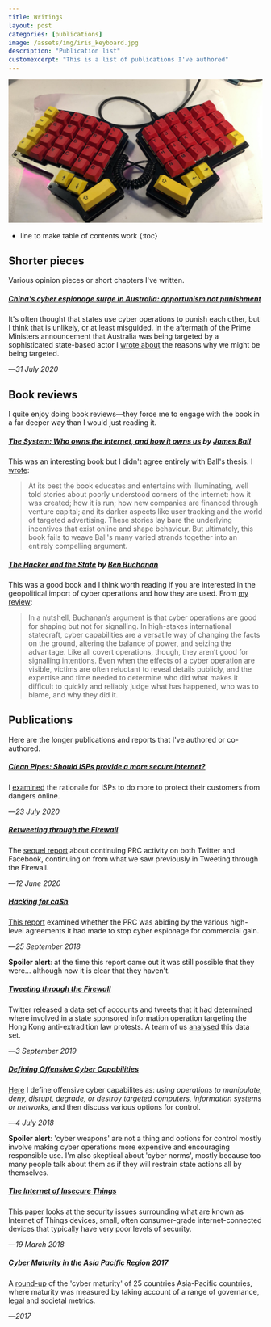 ```yaml
---
title: Writings
layout: post
categories: [publications]
image: /assets/img/iris_keyboard.jpg
description: "Publication list"
customexcerpt: "This is a list of publications I've authored"
---
```


![Iris keyboard](/assets/img/iris_keyboard.jpg)

* line to make table of contents work
{:toc}

## Shorter pieces

Various opinion pieces or short chapters I've written.

##### [China's cyber espionage surge in Australia: opportunism not punishment](https://www.aspistrategist.org.au/chinas-cyber-espionage-surge-in-australia-opportunism-not-punishment/)

It's often thought that states use cyber operations to punish each other, but I think that is unlikely, or at least misguided. In the aftermath of the Prime Ministers announcement that Australia was being targeted by a sophisticated state-based actor I [wrote about](https://www.aspistrategist.org.au/chinas-cyber-espionage-surge-in-australia-opportunism-not-punishment/) the reasons why we might be being targeted.

—*31 July 2020*

## Book reviews

I quite enjoy doing book reviews—they force me to engage with the book in a far deeper way than I would just reading it.

##### [*The System: Who owns the internet, and how it owns us*](https://www.defence.gov.au/adc/Publications/AJDSS/volume2-number1/review3-the-system-james-ball.asp) by [James Ball](https://twitter.com/jamesrbuk)

This was an interesting book but I didn't agree entirely with Ball's thesis. I [wrote](https://www.defence.gov.au/adc/Publications/AJDSS/volume2-number1/review3-the-system-james-ball.asp):

> At its best the book educates and entertains with illuminating, well told stories about poorly understood corners of the internet: how it was created; how it is run; how new companies are financed through venture capital; and its darker aspects like user tracking and the world of targeted advertising. These stories lay bare the underlying incentives that exist online and shape behaviour. But ultimately, this book fails to weave Ball's many varied strands together into an entirely compelling argument.



##### [*The Hacker and the State*](https://insidestory.org.au/war-by-other-means/) by [Ben Buchanan](https://twitter.com/buchananben)

This was a good book and I think worth reading if you are interested in the geopolitical import of cyber operations and how they are used. From [my review](https://insidestory.org.au/war-by-other-means/):

> In a nutshell, Buchanan’s argument is that cyber operations are good for shaping but not for signalling. In high-stakes international statecraft, cyber capabilities are a versatile way of changing the facts on the ground, altering the balance of power, and seizing the advantage. Like all covert operations, though, they aren’t good for signalling intentions. Even when the effects of a cyber operation are visible, victims are often reluctant to reveal details publicly, and the expertise and time needed to determine who did what makes it difficult to quickly and reliably judge what has happened, who was to blame, and why they did it.



## Publications

Here are the longer publications and reports that I've authored or co-authored.

##### [Clean Pipes: Should ISPs provide a more secure internet?](https://www.aspi.org.au/report/clean-pipes-should-isps-provide-more-secure-internet)

I [examined](https://www.aspi.org.au/report/clean-pipes-should-isps-provide-more-secure-internet) the rationale for ISPs to do more to protect their customers from dangers online. 

—*23 July 2020*

##### [Retweeting through the Firewall](https://www.aspi.org.au/report/retweeting-through-great-firewall)

The [sequel report](https://www.aspi.org.au/report/retweeting-through-great-firewall) about continuing PRC activity on both Twitter and Facebook, continuing on from what we saw previously in Tweeting through the Firewall. 

—*12 June 2020*


##### [Hacking for ca$h](https://www.aspi.org.au/report/hacking-cash)

[This report](https://www.aspi.org.au/report/hacking-cash) examined whether the PRC was abiding by the various high-level agreements it had made to stop cyber espionage for commercial gain.

—*25 September 2018*

**Spoiler alert**: at the time this report came out it was still possible that they were... although now it is clear that they haven't.

##### [Tweeting through the Firewall](https://www.aspi.org.au/report/tweeting-through-great-firewall)

Twitter released a data set of accounts and tweets that it had determined where involved in a state sponsored information operation targeting the Hong Kong anti-extradition law protests. A team of us [analysed](https://www.aspi.org.au/report/tweeting-through-great-firewall) this data set. 

—*3 September 2019*


##### [Defining Offensive Cyber Capabilities](https://www.aspi.org.au/report/defining-offensive-cyber-capabilities)

[Here](https://www.aspi.org.au/report/defining-offensive-cyber-capabilities) I define offensive cyber capabilites as: *using operations to manipulate, deny, disrupt, degrade, or destroy targeted computers, information systems or networks*, and then discuss various options for control. 

—*4 July 2018*

**Spoiler alert**: 'cyber weapons' are not a thing and options for control mostly involve making cyber operations more expensive and encouraging responsible use. I'm also skeptical about 'cyber norms', mostly because too many people talk about them as if they will restrain state actions all by themselves.

##### [The Internet of Insecure Things](https://www.aspi.org.au/report/InternetOfInsecureThings)

[This paper](https://www.aspi.org.au/report/InternetOfInsecureThings) looks at the security issues surrounding what are known as Internet of Things devices, small, often consumer-grade internet-connected devices that typically have very poor levels of security. 

—*19 March 2018*

##### [Cyber Maturity in the Asia Pacific Region 2017](https://www.aspi.org.au/report/cyber-maturity-asia-pacific-region-2017)

A [round-up](https://www.aspi.org.au/report/cyber-maturity-asia-pacific-region-2017) of the 'cyber maturity' of 25 countries Asia-Pacific countries, where maturity was measured by taking account of a range of governance, legal and societal metrics. 

—*2017*
